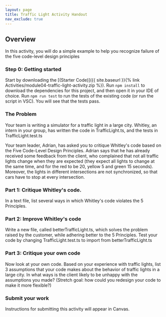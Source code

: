 ```yaml
---
layout: page
title: Traffic Light Activity Handout
nav_exclude: true
---
```


## Overview
In this activity, you will do a simple example to help you recognize failure of the five code-level design principles 

### Step 0: Getting started
Start by downloading the [(Starter Code)]({{ site.baseurl }}{% link Activities/module04-traffic-light-activity.zip %}).
Run `npm install` to download the dependencies for this project, and then open it in your IDE of choice. 
Run `npm run test` to run the tests of the existing code (or run the script in VSC).  You will see that the tests pass.

### The Problem

Your team is writing a simulator for a traffic light in a large city.  Whitley, an intern in your group, has written the code in TrafficLight.ts, and the tests in TrafficLight.test.ts

Your team leader, Adrian, has asked you to critique Whitley's code based on the Five Code-Level Design Principles.  Adrian says that he has already received some feedback from the client, who complained that not all traffic lights change when they are expected (they expect all lights to change at the same time, and for the red to be 20, yellow 5 and green 15 seconds). Moreover, the lights in different intersections are not synchronized, so that cars have to stop at every intersection.

### Part 1: Critique Whitley's code.

In a text file, list several ways in which Whitley's code violates the 5 Principles.

### Part 2: Improve Whitley's code

Write a new file, called betterTrafficLight.ts, which solves the problem raised by the customer, while adhering better to the 5 Principles.  Test your code by changing TrafficLight.test.ts to import from betterTrafficLight.ts

### Part 3: Critique your own code

Now look at your own code.  Based on your experience with traffic lights, list 3 assumptions that your code makes about the behavior of traffic lights in a large city.  In what ways is the client likely to be unhappy with the assumptions you made?  (Stretch goal: how could you redesign your code to make it more flexible?)

### Submit your work

Instructions for submitting this activity will appear in Canvas.